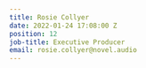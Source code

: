 ```yaml
---
title: Rosie Collyer
date: 2022-01-24 17:08:00 Z
position: 12
job-title: Executive Producer
email: rosie.collyer@novel.audio
---
```


